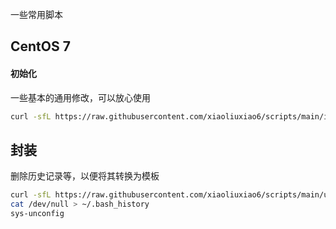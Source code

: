 一些常用脚本


## CentOS 7
#### 初始化
一些基本的通用修改，可以放心使用
```sh
curl -sfL https://raw.githubusercontent.com/xiaoliuxiao6/scripts/main/init_centos7.sh | sh -
```

## 封装
删除历史记录等，以便将其转换为模板
```sh
curl -sfL https://raw.githubusercontent.com/xiaoliuxiao6/scripts/main/unconfig_centos7.sh | sh -
cat /dev/null > ~/.bash_history
sys-unconfig
```
